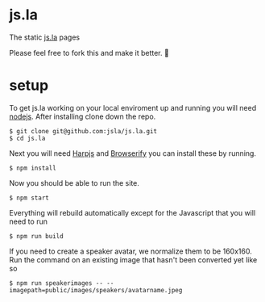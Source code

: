 # js.la

The static [js.la](http://js.la) pages

Please feel free to fork this and make it better. :yellow_heart: 

# setup

To get js.la working on your local enviroment up and running you will need [nodejs](http://nodejs.org/). After installing clone down the repo.

    $ git clone git@github.com:jsla/js.la.git
    $ cd js.la

Next you will need [Harpjs](http://harpjs.com/) and [Browserify](http://browserify.org/) you can install these by running.

    $ npm install 

Now you should be able to run the site.

    $ npm start

Everything will rebuild automatically except for the Javascript that you will need to run 

    $ npm run build

If you need to create a speaker avatar, we normalize them to be 160x160. Run the command on an existing image that hasn't been converted yet like so

    $ npm run speakerimages -- --imagepath=public/images/speakers/avatarname.jpeg

